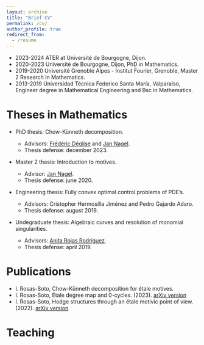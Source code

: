 ```yaml
---
layout: archive
title: "Brief CV"
permalink: /cv/
author_profile: true
redirect_from:
  - /resume
---
```



* 2023-2024 ATER at Université de Bourgogne, Dijon.
* 2020-2023 Université de Bourgogne, Dijon, PhD in Mathematics. 
* 2019-2020 Université Grenoble Alpes - Institut Fourier, Grenoble, Master 2 Research in Mathematics.
* 2013-2019 Universidad Técnica Federico Santa María, Valparaíso, Engineer degree in Mathematical Engineering and Bsc in Mathematics.

Theses in Mathematics
======
* PhD thesis: Chow-Künneth decomposition.
  * Advisors: [Frédéric Déglise](http://deglise.perso.math.cnrs.fr/) and [Jan Nagel](http://nagel49.perso.math.cnrs.fr/).
  * Thesis defense: december 2023.

* Master 2 thesis: Introduction to motives.
  * Advisor: [Jan Nagel](http://nagel49.perso.math.cnrs.fr/).
  * Thesis defense: june 2020.

* Engineering thesis: Fully convex optimal control problems of PDE’s.
  * Advisors: Cristopher Hermosilla Jiménez and Pedro Gajardo Adaro.
  * Thesis defense: august 2019.

* Undegraduate thesis: Algebraic curves and resolution of monomial singularities.
  * Advisors: [Anita Rojas Rodríguez](https://sites.google.com/uchile.cl/anirojas/en).
  * Thesis defense: april 2019.


Publications
======
* I. Rosas-Soto, Chow-Künneth decomposition for étale motives.
* I. Rosas-Soto, Etale degree map and 0-cycles. (2023). [arXiv version](https://arxiv.org/pdf/2305.06444.pdf)
* I. Rosas-Soto, Hodge structures through an étale motivic point of view. (2022). [arXiv version](https://arxiv.org/pdf/2212.02128.pdf)

Teaching
======

